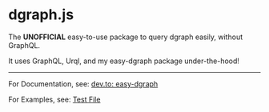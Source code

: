 # dgraph.js

The **UNOFFICIAL** easy-to-use package to query dgraph easily, without GraphQL.

It uses GraphQL, Urql, and my easy-dgraph package under-the-hood!
________

For Documentation, see: [dev.to: easy-dgraph](https://dev.to/jdgamble555/easy-dgraph-create-dgraph-graphql-on-the-fly-10bm)

For Examples, see: [Test File](https://github.com/jdgamble555/easy-dgraph/blob/master/src/lib/easy-dgraph.test.ts)
